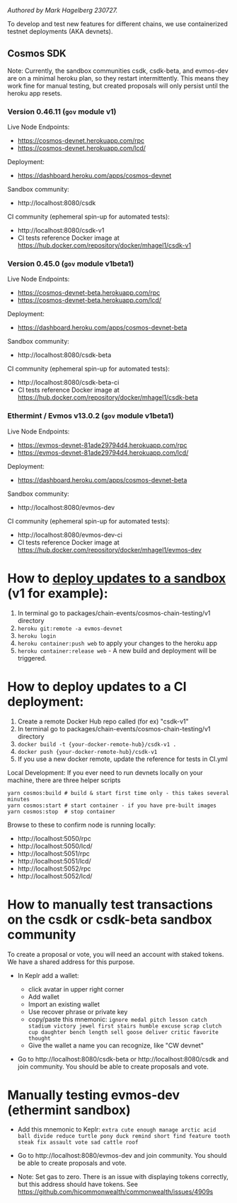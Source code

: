 _Authored by Mark Hagelberg 230727._

To develop and test new features for different chains, we use containerized testnet deployments (AKA devnets).

## Cosmos SDK

Note: Currently, the sandbox communities csdk, csdk-beta, and evmos-dev are on a minimal heroku plan, so they restart intermittently. This means they work fine for manual testing, but created proposals will only persist until the heroku app resets.

### Version 0.46.11 (`gov` module v1)

Live Node Endpoints:
* https://cosmos-devnet.herokuapp.com/rpc
* https://cosmos-devnet.herokuapp.com/lcd/

Deployment:
* https://dashboard.heroku.com/apps/cosmos-devnet

Sandbox community:
* http://localhost:8080/csdk

CI community (ephemeral spin-up for automated tests):

* http://localhost:8080/csdk-v1
* CI tests reference Docker image at https://hub.docker.com/repository/docker/mhagel1/csdk-v1

### Version 0.45.0 (`gov` module v1beta1)

Live Node Endpoints:
* https://cosmos-devnet-beta.herokuapp.com/rpc
* https://cosmos-devnet-beta.herokuapp.com/lcd/

Deployment:
* https://dashboard.heroku.com/apps/cosmos-devnet-beta

Sandbox community:
* http://localhost:8080/csdk-beta

CI community (ephemeral spin-up for automated tests):

* http://localhost:8080/csdk-beta-ci
* CI tests reference Docker image at https://hub.docker.com/repository/docker/mhagel1/csdk-beta

### Ethermint / Evmos v13.0.2 (`gov` module v1beta1)

Live Node Endpoints:
* https://evmos-devnet-81ade29794d4.herokuapp.com/rpc
* https://evmos-devnet-81ade29794d4.herokuapp.com/lcd/

Deployment:
* https://dashboard.heroku.com/apps/cosmos-devnet-beta

Sandbox community:
* http://localhost:8080/evmos-dev

CI community (ephemeral spin-up for automated tests):

* http://localhost:8080/evmos-dev-ci
* CI tests reference Docker image at https://hub.docker.com/repository/docker/mhagel1/evmos-dev

# How to [deploy updates to a sandbox](https://dashboard.heroku.com/apps/cosmos-devnet/deploy/heroku-container) (v1 for example):
1. In terminal go to packages/chain-events/cosmos-chain-testing/v1 directory
2. `heroku git:remote -a evmos-devnet`
3. `heroku login`
4. `heroku container:push web` to apply your changes to the heroku app
5. `heroku container:release web` - A new build and deployment will be triggered.

# How to deploy updates to a CI deployment:
1. Create a remote Docker Hub repo called (for ex) "csdk-v1"
2. In terminal go to packages/chain-events/cosmos-chain-testing/v1 directory
3. `docker build -t {your-docker-remote-hub}/csdk-v1 .`
4. `docker push {your-docker-remote-hub}/csdk-v1`
5. If you use a new docker remote, update the reference for tests in CI.yml

Local Development:
If you ever need to run devnets locally on your machine, there are three helper scripts
```
yarn cosmos:build # build & start first time only - this takes several minutes
yarn cosmos:start # start container - if you have pre-built images
yarn cosmos:stop  # stop container
```
Browse to these to confirm node is running locally:
* http://localhost:5050/rpc
* http://localhost:5050/lcd/
* http://localhost:5051/rpc
* http://localhost:5051/lcd/
* http://localhost:5052/rpc
* http://localhost:5052/lcd/


# How to manually test transactions on the csdk or csdk-beta sandbox community

To create a proposal or vote, you will need an account with staked tokens. We have
a shared address for this purpose.

- In Keplr add a wallet:
    - click avatar in upper right corner
    - Add wallet
    - Import an existing wallet
    - Use recover phrase or private key
    - copy/paste this mnemonic:
        `ignore medal pitch lesson catch stadium victory jewel first stairs humble excuse scrap clutch cup daughter bench length sell goose deliver critic favorite thought`
    - Give the wallet a name you can recognize, like "CW devnet"

- Go to http://localhost:8080/csdk-beta or http://localhost:8080/csdk and join community. You should be able to create proposals and vote.

# Manually testing evmos-dev (ethermint sandbox)

- Add this mnemonic to Keplr:
    `extra cute enough manage arctic acid ball divide reduce turtle pony duck remind short find feature tooth steak fix assault vote sad cattle roof`

- Go to http://localhost:8080/evmos-dev and join community. You should be able to create proposals and vote.
- Note: Set gas to zero. There is an issue with displaying tokens correctly, but this address should have tokens. See https://github.com/hicommonwealth/commonwealth/issues/4909s